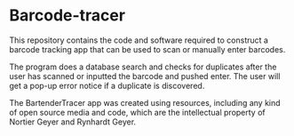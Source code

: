 # Barcode-tracer

This repository contains the code and software required to construct a barcode tracking app that can be used to scan or manually enter barcodes.

The program does a database search and checks for duplicates after the user has scanned or inputted the barcode and pushed enter. The user will get a pop-up error notice if a duplicate is discovered.

The BartenderTracer app was created using resources, including any kind of open source media and code, which are the intellectual property of Nortier Geyer and Rynhardt Geyer.
